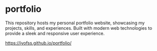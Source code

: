 # portfolio
This repository hosts my personal portfolio website, showcasing my projects, skills, and experiences. Built with modern web technologies to provide a sleek and responsive user experience.

https://iyofss.github.io/portfolio/
